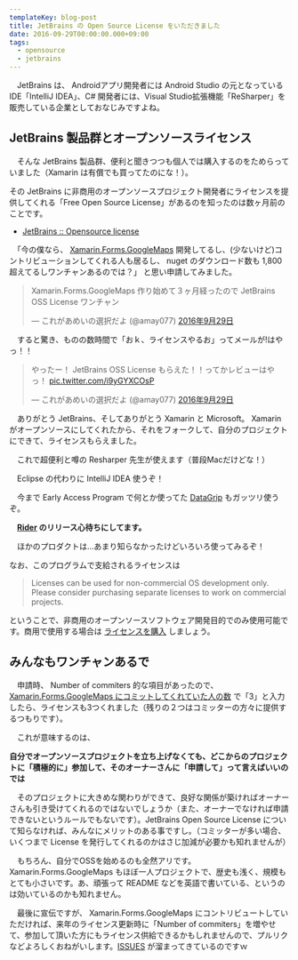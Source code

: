 ```yaml
---
templateKey: blog-post
title: JetBrains の Open Source License をいただきました
date: 2016-09-29T00:00:00.000+09:00
tags:
  - opensource
  - jetbrains
---
```

　JetBrains は、 Androidアプリ開発者には Android Studio の元となっているIDE「IntelliJ IDEA」、C# 開発者には、Visual Studio拡張機能「ReSharper」を販売している企業としておなじみですよね。

<!--more-->

## JetBrains 製品群とオープンソースライセンス

　そんな JetBrains 製品群、便利と聞きつつも個人では購入するのをためらっていました（Xamarin は有償でも買ってたのにな！）。

その JetBrains に非商用のオープンソースプロジェクト開発者にライセンスを提供してくれる「Free Open Source License」があるのを知ったのは数ヶ月前のことです。

* [JetBrains :: Opensource license](https://www.jetbrains.com/buy/opensource/)

　「今の僕なら、 [Xamarin.Forms.GoogleMaps](https://github.com/amay077/Xamarin.Forms.GoogleMaps) 開発してるし、(少ないけど)コントリビューションしてくれる人も居るし、 nuget のダウンロード数も 1,800超えてるしワンチャンあるのでは？」 と思い申請してみました。

<blockquote class="twitter-tweet" data-lang="ja"><p lang="ja" dir="ltr">Xamarin.Forms.GoogleMaps 作り始めて３ヶ月経ったので JetBrains OSS License ワンチャン</p>&mdash; これがあめいの選択だよ (@amay077) <a href="https://twitter.com/amay077/status/781369150635507712">2016年9月29日</a></blockquote>
<script async src="//platform.twitter.com/widgets.js" charset="utf-8"></script>

　すると驚き、ものの数時間で「おｋ、ライセンスやるお」ってメールが!はやっ！！

<blockquote class="twitter-tweet" data-lang="ja"><p lang="ja" dir="ltr">やったー！ JetBrains OSS License もらえた！！ってかレビューはやっ！ <a href="https://t.co/i9yGYXCOsP">pic.twitter.com/i9yGYXCOsP</a></p>&mdash; これがあめいの選択だよ (@amay077) <a href="https://twitter.com/amay077/status/781428124399448064">2016年9月29日</a></blockquote>
<script async src="//platform.twitter.com/widgets.js" charset="utf-8"></script>

　ありがとう JetBrains、そしてありがとう Xamarin と Microsoft。 Xamarin がオープンソースにしてくれたから、それをフォークして、自分のプロジェクトにできて、ライセンスもらえました。

　これで超便利と噂の Resharper 先生が使えます（普段Macだけどな！）

　Eclipse の代わりに IntelliJ IDEA 使うぞ！

　今まで Early Access Program で何とか使ってた [DataGrip](https://www.jetbrains.com/datagrip/) もガッツリ使うぞ。

　**[Rider](https://www.jetbrains.com/rider/) のリリース心待ちにしてます。**

　ほかのプロダクトは…あまり知らなかったけどいろいろ使ってみるぞ！

なお、このプログラムで支給されるライセンスは

> Licenses can be used for non-commercial OS development only. Please consider purchasing separate licenses to work on commercial projects.

ということで、非商用のオープンソースソフトウェア開発目的でのみ使用可能です。商用で使用する場合は [ライセンスを購入](https://twitter.com/yusuke/status/1144116495871434753) しましょう。

## みんなもワンチャンあるで

　申請時、 Number of commiters 的な項目があったので、 [Xamarin.Forms.GoogleMaps にコミットしてくれていた人の数](https://github.com/amay077/Xamarin.Forms.GoogleMaps/graphs/contributors) で「3」と入力したら、ライセンスも3つくれました（残りの２つはコミッターの方々に提供するつもりです）。

　これが意味するのは、

**自分でオープンソースプロジェクトを立ち上げなくても、どこからのプロジェクトに「積極的に」参加して、そのオーナーさんに「申請して」って言えばいいのでは**

　そのプロジェクトに大きめな関わりができて、良好な関係が築ければオーナーさんも引き受けてくれるのではないでしょうか（また、オーナーでなければ申請できないというルールでもないです）。JetBrains Open Source License について知らなければ、みんなにメリットのある事ですし。（コミッターが多い場合、いくつまで License を発行してくれるのかはさじ加減が必要かも知れませんが）

　もちろん、自分でOSSを始めるのも全然アリです。Xamarin.Forms.GoogleMaps もほぼ一人プロジェクトで、歴史も浅く、規模もとても小さいです。あ、頑張って README などを英語で書いている、というのは効いているのかも知れません。

　最後に宣伝ですが、 Xamarin.Forms.GoogleMaps にコントリビュートしていただければ、来年のライセンス更新時に「Number of commiters」を増やせて、参加して頂いた方にもライセンス供給できるかもしれませんので、プルリクなどよろしくおねがいします。[ISSUES](https://github.com/amay077/Xamarin.Forms.GoogleMaps/issues) が溜まってきているのですｗ
